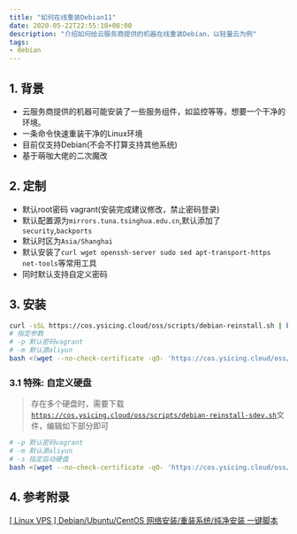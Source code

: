 ```yaml
---
title: "如何在线重装Debian11"
date: 2020-05-22T22:55:18+08:00
description: "介绍如何给云服务商提供的机器在线重装Debian，以轻量云为例"
tags:
- debian
---
```


<!-- truncate -->

## 1. 背景

- 云服务商提供的机器可能安装了一些服务组件，如监控等等，想要一个干净的环境。
- 一条命令快速重装干净的Linux环境
- 目前仅支持Debian(不会不打算支持其他系统)
- 基于萌咖大佬的二次魔改

## 2. 定制

- 默认root密码 vagrant(安装完成建议修改，禁止密码登录)
- 默认配置源为`mirrors.tuna.tsinghua.edu.cn`,默认添加了`security`,`backports`
- 默认时区为`Asia/Shanghai`
- 默认安装了`curl wget openssh-server sudo sed apt-transport-https net-tools`等常用工具
- 同时默认支持自定义密码

## 3. 安装

```bash
curl -sSL https://cos.ysicing.cloud/oss/scripts/debian-reinstall.sh | bash
# 指定参数
# -p 默认密码vagrant
# -m 默认源aliyun
bash <(wget --no-check-certificate -qO- 'https://cos.ysicing.cloud/oss/scripts/debian-reinstall.sh') -p thah6oob7KieChie
```

### 3.1 特殊: 自定义硬盘

> 存在多个硬盘时，需要下载 [`https://cos.ysicing.cloud/oss/scripts/debian-reinstall-sdev.sh`](https://cos.ysicing.cloud/oss/scripts/debian-reinstall-sdev.sh)文件，编辑如下部分即可

```bash
# -p 默认密码vagrant
# -m 默认源aliyun
# -s 指定启动硬盘
bash <(wget --no-check-certificate -qO- 'https://cos.ysicing.cloud/oss/scripts/debian-reinstall-sdev.sh') -p thah6oob7KieChie -s /dev/sdb
```

## 4. 参考附录

[[ Linux VPS ] Debian/Ubuntu/CentOS 网络安装/重装系统/纯净安装 一键脚本](https://moeclub.org/2018/04/03/603/?spm=ysicing.me)
